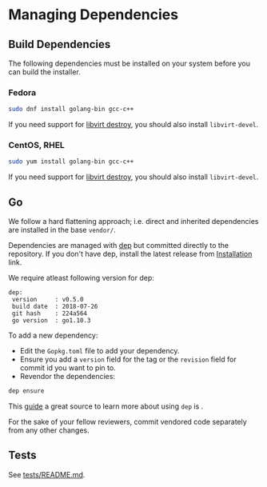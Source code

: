 # Managing Dependencies

## Build Dependencies

The following dependencies must be installed on your system before you can build the installer.

### Fedora

```sh
sudo dnf install golang-bin gcc-c++
```

If you need support for [libvirt destroy](libvirt-howto#cleanup), you should also install `libvirt-devel`.

### CentOS, RHEL

```sh
sudo yum install golang-bin gcc-c++
```

If you need support for [libvirt destroy](libvirt-howto#cleanup), you should also install `libvirt-devel`.

## Go

We follow a hard flattening approach; i.e. direct and inherited dependencies are installed in the base `vendor/`.

Dependencies are managed with [dep](https://golang.github.io/dep/) but committed directly to the repository. If you don't have dep, install the latest release from [Installation](https://golang.github.io/dep/docs/installation.html) link.

We require atleast following version for dep:

```
dep:
 version     : v0.5.0
 build date  : 2018-07-26
 git hash    : 224a564
 go version  : go1.10.3
```

To add a new dependency:

- Edit the `Gopkg.toml` file to add your dependency.
- Ensure you add a `version` field for the tag or the `revision` field for commit id you want to pin to.
- Revendor the dependencies:

```sh
dep ensure
```

This [guide](https://golang.github.io/dep/docs/daily-dep.html) a great source to learn more about using `dep` is .

For the sake of your fellow reviewers, commit vendored code separately from any other changes.

## Tests

See [tests/README.md](../../tests/README.md).
